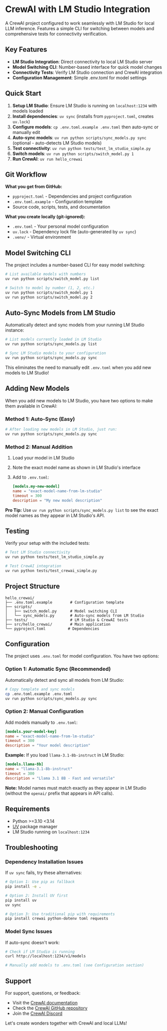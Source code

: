 # CrewAI with LM Studio Integration

A CrewAI project configured to work seamlessly with LM Studio for local LLM inference. Features a simple CLI for switching between models and comprehensive tests for connectivity verification.

## Key Features

- **LM Studio Integration**: Direct connectivity to local LM Studio server
- **Model Switching CLI**: Number-based interface for quick model changes
- **Connectivity Tests**: Verify LM Studio connection and CrewAI integration
- **Configuration Management**: Simple .env.toml for model settings

## Quick Start

1. **Setup LM Studio**: Ensure LM Studio is running on `localhost:1234` with models loaded
2. **Install dependencies**: `uv sync` (installs from `pyproject.toml`, creates `uv.lock`)
3. **Configure models**: `cp .env.toml.example .env.toml` then auto-sync or manually edit
4. **Auto-sync models**: `uv run python scripts/sync_models.py sync` (optional - auto-detects LM Studio models)
5. **Test connectivity**: `uv run python tests/test_lm_studio_simple.py`
6. **Switch models**: `uv run python scripts/switch_model.py 1`
7. **Run CrewAI**: `uv run hello_crewai`

## Git Workflow

**What you get from GitHub:**
- `pyproject.toml` - Dependencies and project configuration
- `.env.toml.example` - Configuration template
- Source code, scripts, tests, and documentation

**What you create locally (git-ignored):**
- `.env.toml` - Your personal model configuration
- `uv.lock` - Dependency lock file (auto-generated by `uv sync`)
- `.venv/` - Virtual environment

## Model Switching CLI

The project includes a number-based CLI for easy model switching:

```bash
# List available models with numbers
uv run python scripts/switch_model.py list

# Switch to model by number (1, 2, etc.)
uv run python scripts/switch_model.py 1
uv run python scripts/switch_model.py 2
```

## Auto-Sync Models from LM Studio

Automatically detect and sync models from your running LM Studio instance:

```bash
# List models currently loaded in LM Studio
uv run python scripts/sync_models.py list

# Sync LM Studio models to your configuration
uv run python scripts/sync_models.py sync
```

This eliminates the need to manually edit `.env.toml` when you add new models to LM Studio!

## Adding New Models

When you add new models to LM Studio, you have two options to make them available in CrewAI:

### Method 1: Auto-Sync (Easy)

```bash
# After loading new models in LM Studio, just run:
uv run python scripts/sync_models.py sync
```

### Method 2: Manual Addition

1. Load your model in LM Studio
2. Note the exact model name as shown in LM Studio's interface
3. Add to `.env.toml`:

    ```toml
    [models.my-new-model]
    name = "exact-model-name-from-lm-studio"
    timeout = 300
    description = "My new model description"
    ```

**Pro Tip:** Use `uv run python scripts/sync_models.py list` to see the exact model names as they appear in LM Studio's API.

## Testing

Verify your setup with the included tests:

```bash
# Test LM Studio connectivity
uv run python tests/test_lm_studio_simple.py

# Test CrewAI integration
uv run python tests/test_crewai_simple.py
```

## Project Structure

```
hello_crewai/
├── .env.toml.example        # Configuration template
├── scripts/
│   ├── switch_model.py      # Model switching CLI
│   └── sync_models.py       # Auto-sync models from LM Studio
├── tests/                   # LM Studio & CrewAI tests
├── src/hello_crewai/        # Main application
└── pyproject.toml          # Dependencies
```

## Configuration

The project uses `.env.toml` for model configuration. You have two options:

### Option 1: Automatic Sync (Recommended)
Automatically detect and sync all models from LM Studio:

```bash
# Copy template and sync models
cp .env.toml.example .env.toml
uv run python scripts/sync_models.py sync
```

### Option 2: Manual Configuration
Add models manually to `.env.toml`:

```toml
[models.your-model-key]
name = "exact-model-name-from-lm-studio"
timeout = 300
description = "Your model description"
```

**Example:** If you load `llama-3.1-8b-instruct` in LM Studio:

```toml
[models.llama-8b]
name = "llama-3.1-8b-instruct"
timeout = 300
description = "Llama 3.1 8B - Fast and versatile"
```

**Note:** Model names must match exactly as they appear in LM Studio (without the `openai/` prefix that appears in API calls).

## Requirements

- Python >=3.10 <3.14
- [UV](https://docs.astral.sh/uv/) package manager
- LM Studio running on `localhost:1234`

## Troubleshooting

### Dependency Installation Issues
If `uv sync` fails, try these alternatives:

```bash
# Option 1: Use pip as fallback
pip install -e .

# Option 2: Install UV first
pip install uv
uv sync

# Option 3: Use traditional pip with requirements
pip install crewai python-dotenv toml requests
```

### Model Sync Issues
If auto-sync doesn't work:

```bash
# Check if LM Studio is running
curl http://localhost:1234/v1/models

# Manually add models to .env.toml (see Configuration section)
```

## Support

For support, questions, or feedback:
- Visit the [CrewAI documentation](https://docs.crewai.com)
- Check the [CrewAI GitHub repository](https://github.com/joaomdmoura/crewai)
- Join the [CrewAI Discord](https://discord.com/invite/X4JWnZnxPb)

Let's create wonders together with CrewAI and local LLMs!

